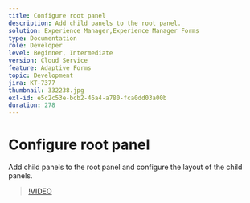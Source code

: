 ```yaml
---
title: Configure root panel
description: Add child panels to the root panel.
solution: Experience Manager,Experience Manager Forms
type: Documentation
role: Developer
level: Beginner, Intermediate
version: Cloud Service
feature: Adaptive Forms
topic: Development
jira: KT-7377
thumbnail: 332238.jpg
exl-id: e5c2c53e-bcb2-46a4-a780-fca0dd03a00b
duration: 278
---
```

# Configure root panel

Add child panels to the root panel and configure the layout of the child panels.

>[!VIDEO](https://video.tv.adobe.com/v/332238?quality=12&learn=on)

